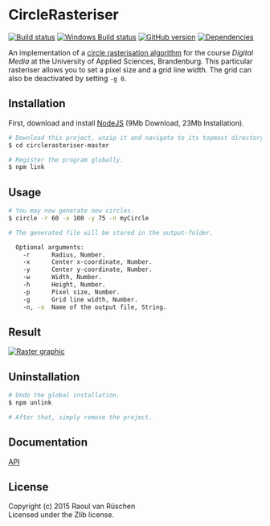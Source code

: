 # CircleRasteriser
[![Build status](https://travis-ci.org/vanruesc/circlerasteriser.svg?branch=master)](https://travis-ci.org/vanruesc/circlerasteriser) 
[![Windows Build status](https://ci.appveyor.com/api/projects/status/7sx1wwmvv2a6o1pm?svg=true)](https://ci.appveyor.com/project/vanruesc/circlerasteriser) 
[![GitHub version](https://badge.fury.io/gh/vanruesc%2Fcirclerasteriser.svg)](http://badge.fury.io/gh/vanruesc%2Fcirclerasteriser) 
[![Dependencies](https://david-dm.org/vanruesc/circlerasteriser.svg?branch=master)](https://david-dm.org/vanruesc/circlerasteriser)

An implementation of a [circle rasterisation algorithm](http://rosettacode.org/wiki/Bitmap/Midpoint_circle_algorithm) 
for the course _Digital Media_ at the University of Applied Sciences, Brandenburg. This particular rasteriser allows you 
to set a pixel size and a grid line width. The grid can also be deactivated by setting ```-g 0```.


## Installation

First, download and install [NodeJS](https://nodejs.org) (9Mb Download, 23Mb Installation).

```sh
# Download this project, unzip it and navigate to its topmost directory.
$ cd circlerasteriser-master

# Register the program globally.
$ npm link
``` 


## Usage

```sh
# You may now generate new circles. 
$ circle -r 60 -x 100 -y 75 -n myCircle

# The generated file will be stored in the output-folder.
```

```sh
  Optional arguments:
    -r      Radius, Number.
    -x      Center x-coordinate, Number.
    -y      Center y-coordinate, Number.
    -w      Width, Number.
    -h      Height, Number.
    -p      Pixel size, Number.
    -g      Grid line width, Number.
    -n, -o  Name of the output file, String.
```


## Result

[![Raster graphic](http://vanruesc.github.io/circlerasteriser/output/result.jpg)](http://vanruesc.github.io/circlerasteriser/output/circle.jpg)


## Uninstallation

```sh
# Undo the global installation.
$ npm unlink

# After that, simply remove the project.
```


## Documentation

[API](http://vanruesc.github.io/circlerasteriser/docs)


## License

Copyright (c) 2015 Raoul van Rüschen  
Licensed under the Zlib license.
